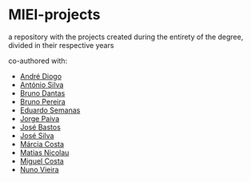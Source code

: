 # MIEI-projects
a repository with the projects created during the entirety of the degree, divided in their respective years

co-authored with:
+ [André Diogo](https://github.com/Seriyin)
+ [António Silva](https://github.com/To-Silva)
+ [Bruno Dantas](https://github.com/brunodantas6)
+ [Bruno Pereira](https://github.com/b-pereira)
+ [Eduardo Semanas](https://github.com/004Ryu)
+ [Jorge Paiva](https://github.com/Phaktumn)
+ [José Bastos](https://github.com/zbastos)
+ [José Silva](https://github.com/Jpvsilva)
+ [Márcia Costa](https://github.com/msplinter46)
+ [Matias Nicolau](https://github.com/MatiasN)
+ [Miguel Costa](https://github.com/XoRtY)
+ [Nuno Vieira](https://github.com/forlemon)
